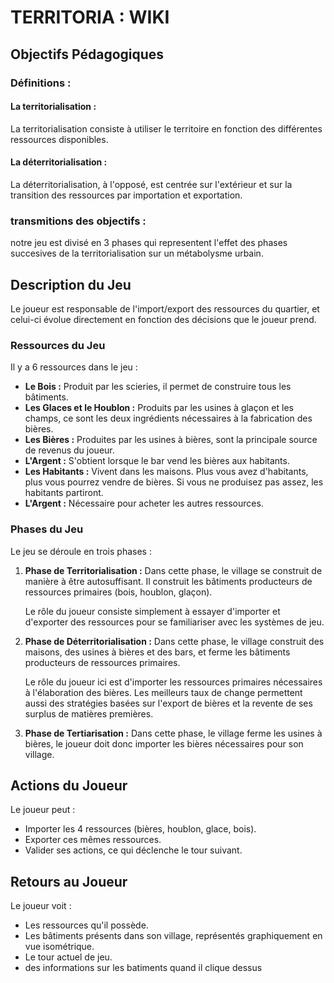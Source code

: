 # TERRITORIA : WIKI

## Objectifs Pédagogiques

### Définitions :

#### La territorialisation :
La territorialisation consiste à utiliser le territoire en fonction des différentes ressources disponibles.

#### La déterritorialisation : 
La déterritorialisation, à l'opposé, est centrée sur l'extérieur et sur la transition des ressources par importation et exportation.


### transmitions des objectifs : 
notre jeu est divisé en 3 phases qui representent l'effet des phases succesives de la territorialisation sur un métabolysme urbain.


## Description du Jeu

Le joueur est responsable de l'import/export des ressources du quartier, et celui-ci évolue directement en fonction des décisions que le joueur prend.

### Ressources du Jeu

Il y a 6 ressources dans le jeu :

- **Le Bois :** Produit par les scieries, il permet de construire tous les bâtiments.
- **Les Glaces et le Houblon :** Produits par les usines à glaçon et les champs, ce sont les deux ingrédients nécessaires à la fabrication des bières.
- **Les Bières :** Produites par les usines à bières, sont la principale source de revenus du joueur.
- **L'Argent :** S'obtient lorsque le bar vend les bières aux habitants.
- **Les Habitants :** Vivent dans les maisons. Plus vous avez d'habitants, plus vous pourrez vendre de bières. Si vous ne produisez pas assez, les habitants partiront.
- **L'Argent :** Nécessaire pour acheter les autres ressources.

### Phases du Jeu

Le jeu se déroule en trois phases :

1. **Phase de Territorialisation :** Dans cette phase, le village se construit de manière à être autosuffisant. Il construit les bâtiments producteurs de ressources primaires (bois, houblon, glaçon).

    Le rôle du joueur consiste simplement à essayer d'importer et d'exporter des ressources pour se familiariser avec les systèmes de jeu.

2. **Phase de Déterritorialisation :** Dans cette phase, le village construit des maisons, des usines à bières et des bars, et ferme les bâtiments producteurs de ressources primaires.

    Le rôle du joueur ici est d'importer les ressources primaires nécessaires à l'élaboration des bières. Les meilleurs taux de change permettent aussi des stratégies basées sur l'export de bières et la revente de ses surplus de matières premières.

3. **Phase de Tertiarisation :** Dans cette phase, le village ferme les usines à bières, le joueur doit donc importer les bières nécessaires pour son village.

## Actions du Joueur

Le joueur peut : 

- Importer les 4 ressources (bières, houblon, glace, bois).
- Exporter ces mêmes ressources.
- Valider ses actions, ce qui déclenche le tour suivant.

## Retours au Joueur

Le joueur voit : 

- Les ressources qu'il possède.
- Les bâtiments présents dans son village, représentés graphiquement en vue isométrique.
- Le tour actuel de jeu.
- des informations sur les batiments quand il clique dessus
